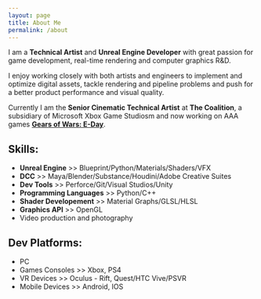 ```yaml
---
layout: page
title: About Me
permalink: /about
---
```


I am a **Technical Artist** and **Unreal Engine Developer** with great passion for
game development, real-time rendering and computer graphics R&D.

I enjoy working closely with both artists and engineers to implement and optimize
digital assets, tackle rendering and pipeline problems and push for a better product
performance and visual quality.

Currently I am the **Senior Cinematic Technical Artist** at **The Coalition**, a subsidiary of Microsoft Xbox Game Studiosm and now working on AAA games [**Gears of Wars: E-Day**](https://www.gearsofwar.com/).

## Skills:
* **Unreal Engine** >> Blueprint/Python/Materials/Shaders/VFX
* **DCC** >> Maya/Blender/Substance/Houdini/Adobe Creative Suites
* **Dev Tools** >> Perforce/Git/Visual Studios/Unity
* **Programming Languages** >> Python/C++
* **Shader Developement** >> Material Graphs/GLSL/HLSL
* **Graphics API** >> OpenGL
* Video production and photography

## Dev Platforms:
* PC
* Games Consoles >> Xbox, PS4
* VR Devices >> Oculus - Rift, Quest/HTC Vive/PSVR
* Mobile Devices >> Android, IOS
